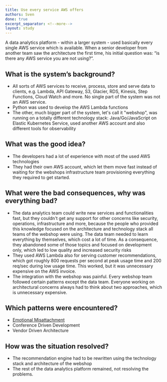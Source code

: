 ```yaml
---
title: Use every service AWS offers
authors: Sven
done: true
excerpt_separator: <!--more-->
layout: study
---
```

A data analytics platform - within a larger system - used basically every single AWS service which is available.<!--more--> When a senior developer from another team saw the architecture the first time, his initial question was: “is there any AWS service you are not using?”.

## What is the system’s background?
* All sorts of AWS services to receive, process, store and serve data to clients, e.g. Lambda, API Gateway, S3, Glacier, RDS, Kinesis, Step Functions, Cloud Watch and more. No single part of the system was not an AWS service. 
* Python was used to develop the AWS Lambda functions
* The other, much bigger part of the system, let's call it "webshop", was running on a totally different technology stack: Java/Go/JavaScript on Elastic Kubernetes Service, used another AWS account and also different tools for observability

## What was the good idea?
* The developers had a lot of experience with most of the used AWS technologies
* They had their own AWS account, which let them move fast instead of waiting for the webshops infrastructure team provisioning everything they required to get started.

## What were the bad consequences, why was everything bad?
* The data analytics team could write new services and functionalities fast, but they couldn't get any support for other concerns like security, operations, infrastructure and more, because the people who provided this knowledge focused on the architecture and technology stack all teams of the webshop were using. The data team needed to learn everything by themselves, which cost a lot of time. As a consequence, they abandoned some of those topics and focused on development only, which led to low quality and increased security risks
* They used AWS Lambda also for serving customer recommendations, which got roughly 800 requests per second at peak usage time and 200 req/sec during low usage time. This worked, but it was unnecessary expensive on the AWS invoice.
* The integration with the webshop was painful. Every webshop team followed certain patterns except the data team. Everyone working on architectural concerns always had to think about two approaches, which is unnecessary expensive.

## Which patterns were encountered?
* [Emotional Misattachment](../patterns/emotional_misattachment.html)
* Conference Driven Development
* Vendor Driven Architecture

## How was the situation resolved?
* The recommendation engine had to be rewritten using the technology stack and architecture of the webshop
* The rest of the data analytics platform remained, not resolving the problems.
